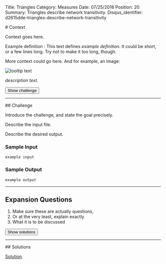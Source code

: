 Title: Triangles
Category: Measures
Date: 07/25/2016
Position: 20
Summary: Triangles describe network transitivity.
Disqus_identifier: d2615dde-triangles-describe-network-transitivity


<div markdown class="erdos-context">
# Context

Context goes here.

Example definition[](#example-def)
: This text defines *example definition*. It could be short, or a few lines
long. Try not to make it too long, though.

More context could go here. And for example, an image:

<div class="img-desc">
  <p><img src="/path/to/image.png" title="tooltip text"></p>
  <p><em>description text.</em></p>
</div>


<button type="button" class="btn btn-large btn-default erdos-fadein-challenge">
  Show challenge
  </button>
</div> <!-- erdos-context -->

<div markdown class="erdos-challenge">
<hr />
## Challenge

Introduce the challenge, and state the goal precisely.

Describe the input file.

Describe the desired output.


### Sample Input

```
example input
```

### Sample Output

```
example output
```

----------------------------------------


## Expansion Questions

1. Make sure these are actually questions,
2. Or at the very least, explain exactly
3. What it is to be discussed


<button type="button" class="btn btn-large btn-default erdos-fadein-solutions">
  Show solutions
  </button>
</div> <!-- erdos-challenge -->

<div markdown class="erdos-solutions">
<hr />
## Solutions

[Solution](https://github.com/Leockard/erdos/blob/master/solutions/measures/triangles.py).
